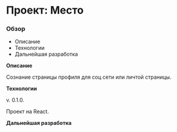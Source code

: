 # Проект: Место

### Обзор

* Описание
* Технологии
* Дальнейшая разработка

**Описание**

Сознание страницы профиля для соц сети или личтой страницы.

**Технологии**

v. 0.1.0.

Проект на React.

**Дальнейшая разработка**

